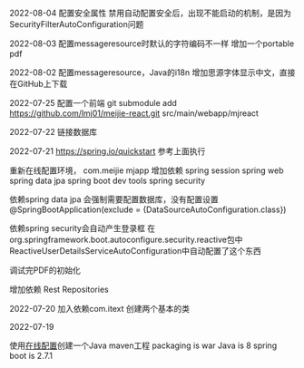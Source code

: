 # 

2022-08-04
配置安全属性
禁用自动配置安全后，出现不能启动的机制，是因为SecurityFilterAutoConfiguration问题

2022-08-03
配置messageresource时默认的字符编码不一样
增加一个portable pdf

2022-08-02
配置messageresource，Java的i18n
增加思源字体显示中文，直接在GitHub上下载

2022-07-25
配置一个前端
git submodule add https://github.com/lmj01/meijie-react.git  src/main/webapp/mjreact

2022-07-22
链接数据库

2022-07-21
https://spring.io/quickstart
参考上面执行

重新在线配置环境，
com.meijie
mjapp
增加依赖
spring session
spring web
spring data jpa
spring boot dev tools
spring security

依赖spring data jpa
会强制需要配置数据库，没有配置设置
@SpringBootApplication(exclude = {DataSourceAutoConfiguration.class})

依赖spring security会自动产生登录框
在org.springframework.boot.autoconfigure.security.reactive包中
ReactiveUserDetailsServiceAutoConfiguration中自动配置了这个东西

调试完PDF的初始化

增加依赖
Rest Repositories

2022-07-20
加入依赖com.itext
创建两个基本的类

2022-07-19

使用[在线配置](https://start.spring.io/)创建一个Java maven工程
packaging is war
Java is 8
spring boot is 2.7.1

